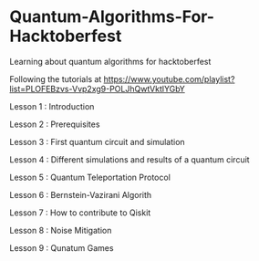 # Quantum-Algorithms-For-Hacktoberfest
Learning about quantum algorithms for hacktoberfest

Following the tutorials at https://www.youtube.com/playlist?list=PLOFEBzvs-Vvp2xg9-POLJhQwtVktlYGbY

Lesson 1 : Introduction

Lesson 2 : Prerequisites

Lesson 3 : First quantum circuit and simulation

Lesson 4 : Different simulations and results of a quantum circuit

Lesson 5 : Quantum Teleportation Protocol

Lesson 6 : Bernstein-Vazirani Algorith

Lesson 7 : How to contribute to Qiskit

Lesson 8 : Noise Mitigation

Lesson 9 : Qunatum Games
